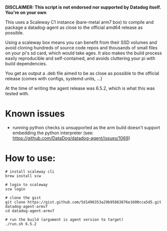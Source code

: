 **DISCLAIMER: This script is not endorsed nor supported by Datadog itself. You're on your own**

This uses a Scaleway C1 instance (bare-metal arm7 box) to compile and package a datadog-agent as close to the official amd64 release as possible.

Using a scaleway box means you can benefit from their SSD volumes and avoid cloning hundreds of source code repos and thousands of small files on your pi's sd card, which would take ages. It also makes the build process easily reproducible and self-contained, and avoids cluttering your pi with build dependencies.

You get as output a .deb file aimed to be as close as possible to the official release (comes with configs, systemd units, ...)

At the time of writing the agent release was 6.5.2, which is what this was tested with.

# Known issues

- running python checks is unsupported as the arm build doesn't support embedding the python interpreter (see: https://github.com/DataDog/datadog-agent/issues/1069)

# How to use:

```shell
# install scaleway cli
brew install scw

# login to scaleway
scw login

# clone the gist
git clone https://gist.github.com/5d1496353a29b95863876e1600cca5d5.git datadog-agent-armv7
cd datadog-agent-armv7

# run the build (argument is agent version to target)
./run.sh 6.5.2
```
